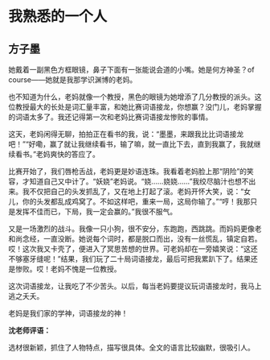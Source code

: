 # 我熟悉的一个人 #

## 方子墨 ##

她戴着一副黑色方框眼镜，鼻子下面有一张能说会道的小嘴。她是何方神圣？of course——她就是我那学识渊博的老妈。
   
也不知道为什么，老妈就像一个教授，黑色的眼镜为她增添了几分教授的派头。这位教授最大的长处是词汇量丰富，和她比赛词语接龙，你想赢？没门儿，老妈掌握的词语太多了。我还记得第一次和老妈比赛词语接龙惨败的事情。
   
这天，老妈闲得无聊，拍拍正在看书的我，说：“墨墨，来跟我比比词语接龙吧！”“好嘞，赢了就让我继续看书，输了嘛，就一直比下去，直到我赢了，我就继续看书。”老妈爽快的答应了。
   
比赛开始了，我们唇枪舌战，老妈更是妙语连珠。我看着老妈脸上那“阴险”的笑容，才知道自己又中计了。“妖娆”老妈说。“娆……娆娆……”我绞尽脑汁也想不出来。我不仅把自己的头发抓乱了，又在地上打起了滚。老妈开怀大笑，说：“女儿，你的头发都乱成鸡窝了。不如这样吧，重来一局，这局你输了。”“哼！我那只是发挥不佳而已，下局，我一定会赢的。”我很不服气。
   
又是一场激烈的战斗。我像一只小狗，很不安分，东跑跑，西跳跳。而妈妈更像老和尚念经，一直没断。她说每个词时，都是脱口而出，没有一丝慌乱，镇定自若。哎！这次我又卡壳了，便进入了冥思苦想的世界。可老妈却在一旁嬉笑说：“这还不够塞牙缝呢！”结果，我们玩了二十局词语接龙，最后可把我累趴下了。结果还是惨败。哎！老妈不愧是一位教授。
   
这次词语接龙，让我吃了不少苦头。以后，每当老妈要提议玩词语接龙时，我马上逃之夭夭。
   
老妈是我们家的学神，词语接龙的神！

**沈老师评语：**

选材很新颖，抓住了人物特点，描写很具体。全文的语言比较幽默，很吸引人。